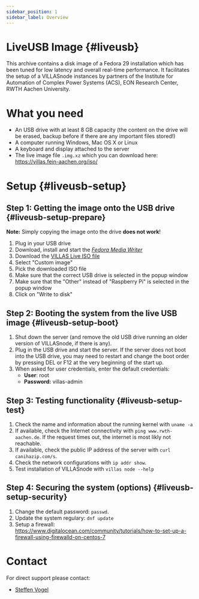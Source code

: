 ```yaml
---
sidebar_position: 1
sidebar_label: Overview
---
```


# LiveUSB Image {#liveusb}

This archive contains a disk image of a Fedora 29 installation which has been tuned for low latency and overall real-time performance.
It facilitates the setup of a VILLASnode instances by partners of the Institute for Automation of Complex Power Systems (ACS), EON Research Center, RWTH Aachen University.

# What you need

 - An USB drive with at least 8 GB capacity (the content on the drive will be erased, backup before if there are any important files stored!)
 - A computer running Windows, Mac OS X or Linux
 - A keyboard and display attached to the server
 - The live image file `.img.xz` which you can download here: <https://villas.fein-aachen.org/iso/>

# Setup {#liveusb-setup}

## Step 1: Getting the image onto the USB drive {#liveusb-setup-prepare}

**Note:** Simply copying the image onto the drive **does not work**!

1. Plug in your USB drive
2. Download, install and start the [_Fedora Media Writer_](https://getfedora.org/en/workstation/download/)
3. Download the [VILLAS Live ISO file](https://villas.fein-aachen.org/iso/)
4. Select "Custom image"
5. Pick the downloaded ISO file
6. Make sure that the correct USB drive is selected in the popup window
7. Make sure that the "Other" instead of "Raspberry Pi" is selected in the popup window
8. Click on "Write to disk"

## Step 2: Booting the system from the live USB image {#liveusb-setup-boot}

1. Shut down the server (and remove the old USB drive running an older version of VILLASnode, if there is any).
2. Plug in the USB drive and start the server. If the server does not boot into the USB drive, you may need to restart and change the boot order by pressing DEL or F12 at the very beginning of the start up.
3. When asked for user credentials, enter the default credentials:
   - **User**: root
   - **Password:** villas-admin

## Step 3: Testing functionality {#liveusb-setup-test}

1. Check the name and information about the running kernel with `uname -a`
2. If available, check the Internet connectivity with `ping www.rwth-aachen.de`. If the request times out, the internet is most likly not reachable.
3. If available, check the public IP address of the server with `curl canihazip.com/s`.
4. Check the network configurations with `ip addr show`.
5. Test installation of VILLASnode with `villas node --help`

## Step 4: Securing the system (options) {#liveusb-setup-security}

1. Change the default password: `passwd`.
2. Update the system regulary: `dnf update`
3. Setup a firewall: https://www.digitalocean.com/community/tutorials/how-to-set-up-a-firewall-using-firewalld-on-centos-7

# Contact

For direct support please contact:

- [Steffen Vogel](mailto:svogel2@eonerc.rwth-aachen.de)
